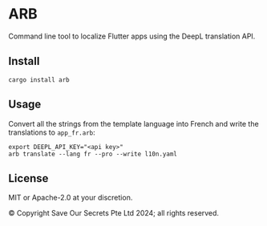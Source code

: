 # ARB

Command line tool to localize Flutter apps using the DeepL translation API.

## Install

```
cargo install arb
```

## Usage

Convert all the strings from the template language into French and write the translations to `app_fr.arb`:

```
export DEEPL_API_KEY="<api key>"
arb translate --lang fr --pro --write l10n.yaml
```

## License

MIT or Apache-2.0 at your discretion.

© Copyright Save Our Secrets Pte Ltd 2024; all rights reserved.
